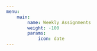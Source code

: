 ```yaml
---
menu:
    main:
        name: Weekly Assignments
        weight: -100
        params:
            icon: date
---
```



